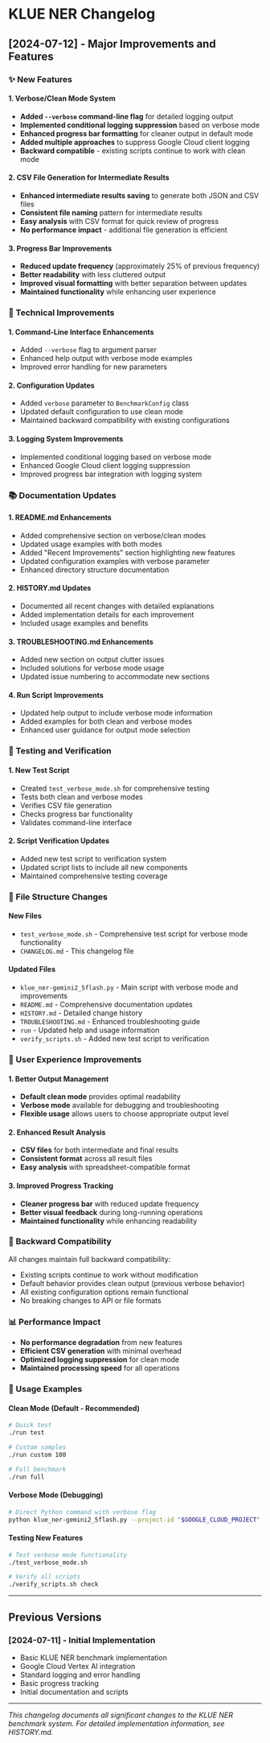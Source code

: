# KLUE NER Changelog

## [2024-07-12] - Major Improvements and Features

### ✨ New Features

#### 1. Verbose/Clean Mode System
- **Added `--verbose` command-line flag** for detailed logging output
- **Implemented conditional logging suppression** based on verbose mode
- **Enhanced progress bar formatting** for cleaner output in default mode
- **Added multiple approaches** to suppress Google Cloud client logging
- **Backward compatible** - existing scripts continue to work with clean mode

#### 2. CSV File Generation for Intermediate Results
- **Enhanced intermediate results saving** to generate both JSON and CSV files
- **Consistent file naming** pattern for intermediate results
- **Easy analysis** with CSV format for quick review of progress
- **No performance impact** - additional file generation is efficient

#### 3. Progress Bar Improvements
- **Reduced update frequency** (approximately 25% of previous frequency)
- **Better readability** with less cluttered output
- **Improved visual formatting** with better separation between updates
- **Maintained functionality** while enhancing user experience

### 🔧 Technical Improvements

#### 1. Command-Line Interface Enhancements
- Added `--verbose` flag to argument parser
- Enhanced help output with verbose mode examples
- Improved error handling for new parameters

#### 2. Configuration Updates
- Added `verbose` parameter to `BenchmarkConfig` class
- Updated default configuration to use clean mode
- Maintained backward compatibility with existing configurations

#### 3. Logging System Improvements
- Implemented conditional logging based on verbose mode
- Enhanced Google Cloud client logging suppression
- Improved progress bar integration with logging system

### 📚 Documentation Updates

#### 1. README.md Enhancements
- Added comprehensive section on verbose/clean modes
- Updated usage examples with both modes
- Added "Recent Improvements" section highlighting new features
- Updated configuration examples with verbose parameter
- Enhanced directory structure documentation

#### 2. HISTORY.md Updates
- Documented all recent changes with detailed explanations
- Added implementation details for each improvement
- Included usage examples and benefits

#### 3. TROUBLESHOOTING.md Enhancements
- Added new section on output clutter issues
- Included solutions for verbose mode usage
- Updated issue numbering to accommodate new sections

#### 4. Run Script Improvements
- Updated help output to include verbose mode information
- Added examples for both clean and verbose modes
- Enhanced user guidance for output mode selection

### 🧪 Testing and Verification

#### 1. New Test Script
- Created `test_verbose_mode.sh` for comprehensive testing
- Tests both clean and verbose modes
- Verifies CSV file generation
- Checks progress bar functionality
- Validates command-line interface

#### 2. Script Verification Updates
- Added new test script to verification system
- Updated script lists to include all new components
- Maintained comprehensive testing coverage

### 📁 File Structure Changes

#### New Files
- `test_verbose_mode.sh` - Comprehensive test script for verbose mode functionality
- `CHANGELOG.md` - This changelog file

#### Updated Files
- `klue_ner-gemini2_5flash.py` - Main script with verbose mode and improvements
- `README.md` - Comprehensive documentation updates
- `HISTORY.md` - Detailed change history
- `TROUBLESHOOTING.md` - Enhanced troubleshooting guide
- `run` - Updated help and usage information
- `verify_scripts.sh` - Added new test script to verification

### 🎯 User Experience Improvements

#### 1. Better Output Management
- **Default clean mode** provides optimal readability
- **Verbose mode** available for debugging and troubleshooting
- **Flexible usage** allows users to choose appropriate output level

#### 2. Enhanced Result Analysis
- **CSV files** for both intermediate and final results
- **Consistent format** across all result files
- **Easy analysis** with spreadsheet-compatible format

#### 3. Improved Progress Tracking
- **Cleaner progress bar** with reduced update frequency
- **Better visual feedback** during long-running operations
- **Maintained functionality** while enhancing readability

### 🔄 Backward Compatibility

All changes maintain full backward compatibility:
- Existing scripts continue to work without modification
- Default behavior provides clean output (previous verbose behavior)
- All existing configuration options remain functional
- No breaking changes to API or file formats

### 📊 Performance Impact

- **No performance degradation** from new features
- **Efficient CSV generation** with minimal overhead
- **Optimized logging suppression** for clean mode
- **Maintained processing speed** for all operations

### 🚀 Usage Examples

#### Clean Mode (Default - Recommended)
```bash
# Quick test
./run test

# Custom samples
./run custom 100

# Full benchmark
./run full
```

#### Verbose Mode (Debugging)
```bash
# Direct Python command with verbose flag
python klue_ner-gemini2_5flash.py --project-id "$GOOGLE_CLOUD_PROJECT" --max-samples 10 --verbose
```

#### Testing New Features
```bash
# Test verbose mode functionality
./test_verbose_mode.sh

# Verify all scripts
./verify_scripts.sh check
```

---

## Previous Versions

### [2024-07-11] - Initial Implementation
- Basic KLUE NER benchmark implementation
- Google Cloud Vertex AI integration
- Standard logging and error handling
- Basic progress tracking
- Initial documentation and scripts

---

*This changelog documents all significant changes to the KLUE NER benchmark system. For detailed implementation information, see HISTORY.md.* 